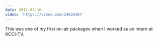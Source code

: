 ```yaml
---
date: 2011-05-16
video: 'https://vimeo.com/24626387'
---
```


This was one of my first on-air packages when I worked as an intern at KCCI-TV.
